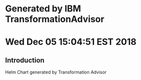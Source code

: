 # Generated by IBM TransformationAdvisor
# Wed Dec 05 15:04:51 EST 2018
## Introduction

Helm Chart generated by Transformation Advisor
